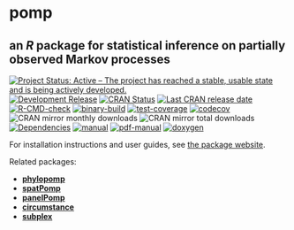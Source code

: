 # **pomp**

## an *R* package for statistical inference on partially observed Markov processes

[![Project Status: Active – The project has reached a stable, usable state and is being actively developed.](https://www.repostatus.org/badges/latest/active.svg)](https://www.repostatus.org/#active)
[![Development Release](https://img.shields.io/github/release/kingaa/pomp.svg)](https://github.com/kingaa/pomp/releases/latest)
[![CRAN Status](https://www.r-pkg.org/badges/version/pomp?color=blue)](https://cran.r-project.org/package=pomp)
[![Last CRAN release date](https://www.r-pkg.org/badges/last-release/pomp?color=blue)](https://cran.r-project.org/package=pomp)
[![R-CMD-check](https://github.com/kingaa/pomp/actions/workflows/r-cmd-check.yml/badge.svg)](https://github.com/kingaa/pomp/actions/workflows/r-cmd-check.yml)
[![binary-build](https://github.com/kingaa/pomp/actions/workflows/binary-build.yml/badge.svg)](https://github.com/kingaa/pomp/actions/workflows/binary-build.yml)
[![test-coverage](https://github.com/kingaa/pomp/actions/workflows/test-coverage.yml/badge.svg)](https://github.com/kingaa/pomp/actions/workflows/test-coverage.yml)
[![codecov](https://codecov.io/gh/kingaa/pomp/branch/master/graph/badge.svg)](https://app.codecov.io/gh/kingaa/pomp)
![CRAN mirror monthly downloads](https://cranlogs.r-pkg.org/badges/last-month/pomp?color=yellow)
![CRAN mirror total downloads](https://cranlogs.r-pkg.org/badges/grand-total/pomp?color=yellow)
[![Dependencies](https://tinyverse.netlify.app/badge/pomp)](https://tinyverse.netlify.app/)
[![manual](https://img.shields.io/badge/manual-HTML-brown)](https://kingaa.github.io/pomp/manual/)
[![pdf-manual](https://img.shields.io/badge/manual-PDF-brown)](https://kingaa.github.io/pomp/manual/pdf/)
[![doxygen](https://img.shields.io/badge/doxygen-HTML-brown)](https://kingaa.github.io/manuals/pomp/source/html/index.html)

For installation instructions and user guides, see [the package website](https://kingaa.github.io/pomp/).

Related packages:

- [**phylopomp**](https://github.com/kingaa/phylopomp/)
- [**spatPomp**](https://github.com/kidusasfaw/spatPomp)
- [**panelPomp**](https://github.com/panelPomp-org/panelPomp/)
- [**circumstance**](https://github.com/kingaa/circumstance/)
- [**subplex**](https://github.com/kingaa/subplex/)
